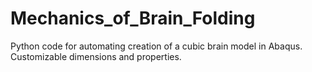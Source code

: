 # Mechanics_of_Brain_Folding
Python code for automating creation of a cubic brain model in Abaqus. Customizable dimensions and properties.
